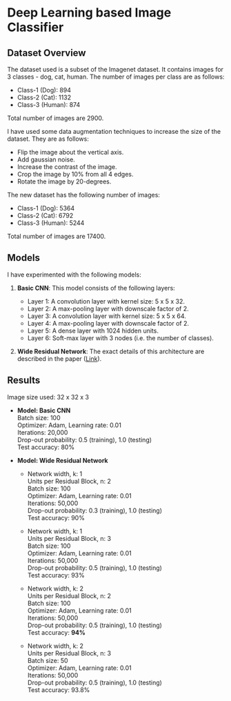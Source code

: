 # Deep Learning based Image Classifier

## Dataset Overview
The dataset used is a subset of the Imagenet dataset. It contains images for 3 classes - dog, cat, human. The number of images per class are as follows:

* Class-1 (Dog): 894
* Class-2 (Cat): 1132
* Class-3 (Human): 874

Total number of images are 2900.

I have used some data augmentation techniques to increase the size of the dataset. They are as follows:

* Flip the image about the vertical axis.
* Add gaussian noise.
* Increase the contrast of the image.
* Crop the image by 10% from all 4 edges.
* Rotate the image by 20-degrees.

The new dataset has the following number of images:

* Class-1 (Dog): 5364
* Class-2 (Cat): 6792
* Class-3 (Human): 5244

Total number of images are 17400.

## Models
I have experimented with the following models:

1. **Basic CNN**: This model consists of the following layers:
    * Layer 1: A convolution layer with kernel size: 5 x 5 x 32.
    * Layer 2: A max-pooling layer with downscale factor of 2.
    * Layer 3: A convolution layer with kernel size: 5 x 5 x 64.
    * Layer 4: A max-pooling layer with downscale factor of 2.
    * Layer 5: A dense layer with 1024 hidden units.
    * Layer 6: Soft-max layer with 3 nodes (i.e. the number of classes).
    
2. **Wide Residual Network**: The exact details of this architecture are described in the paper ([Link](https://arxiv.org/pdf/1605.07146.pdf)).

## Results
Image size used: 32 x 32 x 3 <br />

* **Model: Basic CNN** <br />
Batch size: 100 <br />
Optimizer: Adam, Learning rate: 0.01 <br />
Iterations: 20,000 <br />
Drop-out probability: 0.5 (training), 1.0 (testing) <br />
Test accuracy: 80%

* **Model: Wide Residual Network** <br />
   * Network width, k: 1 <br />
   Units per Residual Block, n: 2 <br />
   Batch size: 100 <br />
   Optimizer: Adam, Learning rate: 0.01 <br />
   Iterations: 50,000 <br />
   Drop-out probability: 0.3 (training), 1.0 (testing) <br />
   Test accuracy: 90%

   * Network width, k: 1 <br />
   Units per Residual Block, n: 3 <br />
   Batch size: 100 <br />
   Optimizer: Adam, Learning rate: 0.01 <br />
   Iterations: 50,000 <br />
   Drop-out probability: 0.5 (training), 1.0 (testing) <br />
   Test accuracy: 93%
   
   * Network width, k: 2 <br />
   Units per Residual Block, n: 2 <br />
   Batch size: 100 <br />
   Optimizer: Adam, Learning rate: 0.01 <br />
   Iterations: 50,000 <br />
   Drop-out probability: 0.5 (training), 1.0 (testing) <br />
   Test accuracy: **94%**
   
   * Network width, k: 2 <br />
   Units per Residual Block, n: 3 <br />
   Batch size: 50 <br />
   Optimizer: Adam, Learning rate: 0.01 <br />
   Iterations: 50,000 <br />
   Drop-out probability: 0.5 (training), 1.0 (testing) <br />
   Test accuracy: 93.8%

